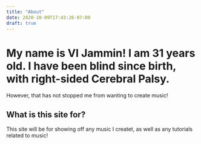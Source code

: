 ```yaml
---
title: "About"
date: 2020-10-09T17:43:26-07:00
draft: true
---
```


# My name is VI Jammin! I am 31 years old. I have been blind since birth, with right-sided Cerebral Palsy.

However, that has not stopped me from wanting to create music!

## What is this site for?

This site will be for showing off any music I createt, as well as any tutorials related to music!
